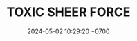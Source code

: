 ---
layout: teamCard
permalink: /team/:title.html
categories: LA2024JN
maincover: /assets/logos/TSF.png
puntosLJMAYO24:
date: 2024-05-02 10:29:20 +0700
title: TOXIC SHEER FORCE
tag: johto042024
color: black
puntosLJ202404: 12
grupo: sur
background: '#F16C38'
cover: /assets/ver.png
liga: LIGA NARANJA
team: TOXIC SHEER FORCE
ID: TSF
status: <i class="fa-solid fa-check"></i>
puntos: 18
pj: 7
#PARTIDO 1
j1: RONDA 1
p1: BNT
pp1: TSF
r1: 1
bg1: rock
rr1: 3
pt1: 3
pj1: 1
#PARTIDO 2
j2: RONDA 2
p2: GOD O
pp2: TSF
bg2: rock
r2: 1
rr2: 3
pt2: 3
pj2: 1

#PARTIDO 3
j3: RONDA 3
p3: TSF
pp3: GOLD V
bg3: rock
r3: 
rr3:
pt3: 0
pj3: 0

#PARTIDO 4
j4: RONDA 4
p4: P1
pp4: TSF
bg4: rock
r4: 
rr4:
pt4: 0
pj4: 0
#PARTIDO 5
j5: RONDA 5
p5: SSI
pp5: TSF
bg5: rock
r5: 3
rr5: 1
pt5: 1
pj5: 1
#PARTIDO 6
j6: RONDA 6
p6: IL
pp6: TSF
bg6: rock
r6: 2
rr6: 2
pt6: 2
pj6: 1
#PARTIDO 7
j7: RONDA 7
p7:  GOD G
pp7: TSF
bg7: rock
r7: 0
rr7: 4 
pt7: 4
pj7: 1
#PARTIDO 8
j8: RONDA 8
p8:  GOLD V
pp8: TSF
bg8: rock
rr8: 
r8: 
pt8: 0
pj8: 0
#PARTIDO 9
j9: RONDA 9
p9:  HGSS
pp9: TSF
bg9: rock
r9: 3
rr9: 1
pt9: 1
pj9: 1
#PARTIDO 10
j10: RONDA 10
p10: RN
pp10: TSF
bg10: rock
r10: 
rr10: 
pt10: 0
pj10: 0
#PARTIDO 11
j11: RONDA 11
p11: HGHG
pp11: TSF
bg11: rock
r11: 0
rr11: 4
pt11: 4
pj11: 1
stream: <i class="fa-brands fa-twitch text-white"></i>
dia: 18
hora: '21:10'
---